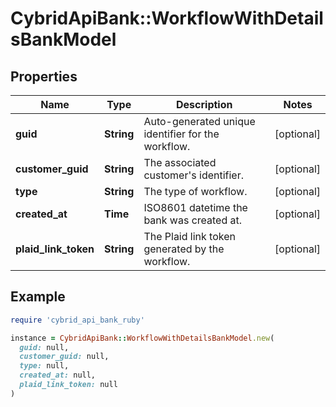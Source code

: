 # CybridApiBank::WorkflowWithDetailsBankModel

## Properties

| Name | Type | Description | Notes |
| ---- | ---- | ----------- | ----- |
| **guid** | **String** | Auto-generated unique identifier for the workflow. | [optional] |
| **customer_guid** | **String** | The associated customer&#39;s identifier. | [optional] |
| **type** | **String** | The type of workflow. | [optional] |
| **created_at** | **Time** | ISO8601 datetime the bank was created at. | [optional] |
| **plaid_link_token** | **String** | The Plaid link token generated by the workflow. | [optional] |

## Example

```ruby
require 'cybrid_api_bank_ruby'

instance = CybridApiBank::WorkflowWithDetailsBankModel.new(
  guid: null,
  customer_guid: null,
  type: null,
  created_at: null,
  plaid_link_token: null
)
```

